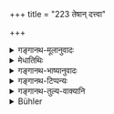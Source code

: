 +++
title = "223 तेषान् दत्त्वा"

+++

<details><summary>गङ्गानथ-मूलानुवादः</summary>

Having poured into their hands water and sesamum along with kuśa blades, he should offer the top portion of the ball, saying “May this be svadhā to these.”—(223)
</details>

<details><summary>मेधातिथिः</summary>

यद् उक्तं "पिण्डेभ्यः स्वल्पिकां मात्राम् आशयेत्" (म्ध् ३.२०९) इति, तस्यायं कालविधिर् देशविधिश् च । अग्रदेशात् पिण्डस्य मात्रा आदातव्या । दर्भांस् तिलोदकं च दत्त्वा तदनन्तरं पिण्डभागं **प्रयच्छेत्** । **स्वधैषाम् अस्त्व् इति ब्रुवन्** । **एषाम्** इति सर्वनाम्ना विशेषनामानि गृह्यन्ते । एवं संबन्धः क्रियते- येषां यानि नामानि तान्य् उच्चार्य स्वधास्त्व् इति ब्रूयात् । अतः स्वधाशब्दयोगे चतुर्थ्या निर्देशः कर्तव्यः- स्वधा देवदत्तायास्तु, स्वधा यज्ञदत्तायास्त्व् इति । एवं व्याख्याने शास्त्रान्तरविरोधो न भवति ॥ ३.२१३ ॥
</details>

<details><summary>गङ्गानथ-भाष्यानुवादः</summary>

It has been said above (219) that—‘he shall make them eat very small portions of the balls;’ and the present text lays down the time for this feeding—and the place (from which the portion is to be drawn). The portion is to be taken from the top of the ball; and this portion of the ball should be offered after the Kuśa-blades and water and sesamum have been offered.

‘*Saying—May this be svadhā to these*.’ The pronoun ‘these’ stands for the individual names; the construction being—‘having pronounced the names of the particular ancestor, he should say, *May this be svadhā to him*.’ In this sense, the Dative should be used in connection with the term ‘*svadhā*,’—the right form being—‘*svadhā Devadattaya astu*,’ ‘*svadhā Yajñadattāya astu*,’ ‘may this be *svadhā to* Devadatta,’ ‘may this be *svadhā* to Yajñadatta,’ and so forth.

By explaining our text thus, we do not run counter to other scriptural injunctions.—(223)
</details>

<details><summary>गङ्गानथ-टिप्पन्यः</summary>

This verse is quoted in *Hemādri* (Śrāddha, p. 1476).
</details>

<details><summary>गङ्गानथ-तुल्य-वाक्यानि</summary>

*Matsya-purāṇa*—(Caturvarga-cintāmaṇi-Śrāddha, p. 2476).—(Reproduces
Manu.)
</details>

<details><summary>Bühler</summary>

223	Having poured water mixed with sesamum, in which a blade of Kusa grass has been placed, into the hands of the (guests), he shall give (to each) that (above-mentioned) portion of the cake, saying, 'To those, Svadha!'
</details>
